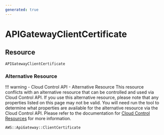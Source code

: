 ```yaml
---
generated: true
---
```


# APIGatewayClientCertificate


## Resource

```text
APIGatewayClientCertificate
```

### Alternative Resource

!!! warning - Cloud Control API - Alternative Resource
    This resource conflicts with an alternative resource that can be controlled and used via Cloud Control API. If you
    use this alternative resource, please note that any properties listed on this page may not be valid. You will need
    run the tool to determine what properties are available for the alternative resource via the Cloud Control API.
    Please refer to the documentation for [Cloud Control Resources](../config-cloud-control.md) for more information.

```text
AWS::ApiGateway::ClientCertificate
```


